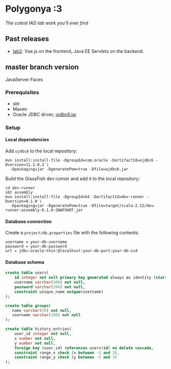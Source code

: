 # Polygonya :3

_The cutest IAD lab work you'll ever find_

## Past releases

* [lab2](https://github.com/band-of-four/polygonya/releases/tag/lab2):
Vue.js on the frontend, Java EE Servlets on the backend.

## master branch version

JavaServer Faces

### Prerequisites

* sbt
* Maven
* Oracle JDBC driver, [ojdbc6.jar](https://www.oracle.com/technetwork/apps-tech/jdbc-112010-090769.html)

### Setup

#### Local dependencies

Add `ojdbc6` to the local repository:
```
mvn install:install-file -DgroupId=com.oracle -DartifactId=ojdbc6 -Dversion=11.2.0.3 \
  -Dpackaging=jar -DgeneratePom=true -Dfile=ojdbc6.jar
```

Build the GlassFish dev runner and add it to the local repository:
```
cd dev-runner
sbt assembly
mvn install:install-file -DgroupId=b4 -DartifactId=dev-runner -Dversion=0.1.0 \
  -Dpackaging=jar -DgeneratePom=true -Dfile=target/scala-2.12/dev-runner-assembly-0.1.0-SNAPSHOT.jar
```

#### Database connection

Create a `project/db.properties` file with the following contents:
```
username = your-db-username
password = your-db-password
url = jdbc:oracle:thin:@localhost:your-db-port:your-db-sid 
```

#### Database schema

```sql
create table users(
    id integer not null primary key generated always as identity (start with 1, increment by 1),
    username varchar(100) not null,
    password varchar(200) not null,
    constraint unique_name unique(username)
);

create table groups(
   name varchar(50) not null,
   username varchar(100) not null
);

create table history_entries(
    user_id integer not null,
    x number not null,
    y number not null,
    foreign key (user_id) references users(id) on delete cascade,
    constraint range_x check (x between -5 and 3),
    constraint range_y check (y between -5 and 3)
);
```
